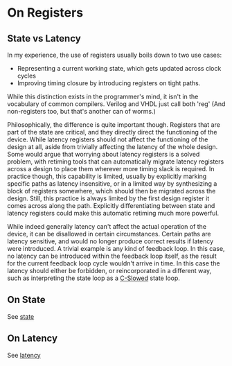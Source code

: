 # On Registers

## State vs Latency

In my experience, the use of registers usually boils down to two use cases: 
- Representing a current working state, which gets updated across clock cycles
- Improving timing closure by introducing registers on tight paths. 

While this distinction exists in the programmer's mind, it isn't in the vocabulary of common compilers. Verilog and VHDL just call both 'reg' (And non-registers too, but that's another can of worms.) 

Philosophically, the difference is quite important though. Registers that are part of the state are critical, and they directly direct the functioning of the device. While latency registers should not affect the functioning of the design at all, aside from trivially affecting the latency of the whole design. Some would argue that worrying about latency registers is a solved problem, with retiming tools that can automatically migrate latency registers across a design to place them wherever more timing slack is required. In practice though, this capability is limited, usually by explicitly marking specific paths as latency insensitive, or in a limited way by synthesizing a block of registers somewhere, which should then be migrated across the design. Still, this practice is always limited by the first design register it comes across along the path. Explicitly differentiating between state and latency registers could make this automatic retiming much more powerful. 

While indeed generally latency can't affect the actual operation of the device, it can be disallowed in certain circumstances. Certain paths are latency sensitive, and would no longer produce correct results if latency were introduced. A trivial example is any kind of feedback loop. In this case, no latency can be introduced within the feedback loop itself, as the result for the current feedback loop cycle wouldn't arrive in time. In this case the latency should either be forbidden, or reincorporated in a different way, such as interpreting the state loop as a [C-Slowed](https://en.wikipedia.org/wiki/C-slowing) state loop. 

## On State
See [state](state.md)

## On Latency
See [latency](latency.md)
